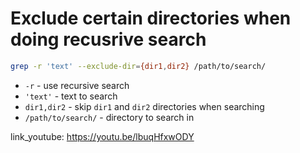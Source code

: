 # Exclude certain directories when doing recusrive search

```bash
grep -r 'text' --exclude-dir={dir1,dir2} /path/to/search/
```

- `-r` - use recursive search 
- `'text'` - text to search
- `dir1,dir2` - skip ```dir1``` and ```dir2``` directories when searching
- `/path/to/search/` - directory to search in


link_youtube: https://youtu.be/lbuqHfxwODY
